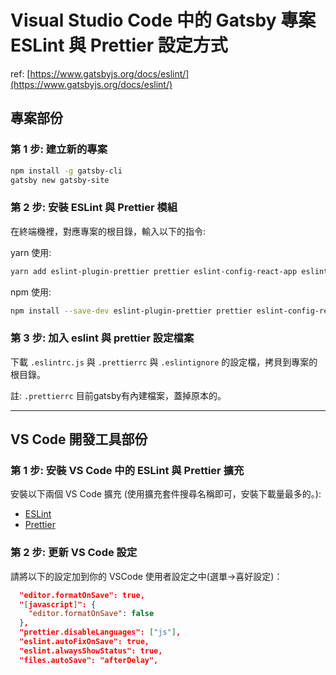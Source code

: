 # Visual Studio Code 中的 Gatsby 專案 ESLint 與 Prettier 設定方式

ref: [https://www.gatsbyjs.org/docs/eslint/](https://www.gatsbyjs.org/docs/eslint/)

## 專案部份

### 第 1 步: 建立新的專案

```sh
npm install -g gatsby-cli
gatsby new gatsby-site
```

### 第 2 步: 安裝 ESLint 與 Prettier 模組

在終端機裡，對應專案的根目錄，輸入以下的指令:

yarn 使用:

```sh
yarn add eslint-plugin-prettier prettier eslint-config-react-app eslint-plugin-import eslint-plugin-react eslint-plugin-jsx-a11y eslint-plugin-react-hooks
```

npm 使用:

```sh
npm install --save-dev eslint-plugin-prettier prettier eslint-config-react-app eslint-plugin-import eslint-plugin-react eslint-plugin-jsx-a11y eslint-plugin-react-hooks
```

### 第 3 步: 加入 eslint 與 prettier 設定檔案

下載 `.eslintrc.js` 與 `.prettierrc` 與 `.eslintignore` 的設定檔，拷貝到專案的根目錄。

註: `.prettierrc` 目前gatsby有內建檔案，蓋掉原本的。

---

## VS Code 開發工具部份

### 第 1 步: 安裝 VS Code 中的 ESLint 與 Prettier 擴充

安裝以下兩個 VS Code 擴充 (使用擴充套件搜尋名稱即可，安裝下載量最多的。):

- [ESLint](https://marketplace.visualstudio.com/items?itemName=dbaeumer.vscode-eslint)
- [Prettier](https://marketplace.visualstudio.com/items?itemName=esbenp.prettier-vscode)

### 第 2 步: 更新 VS Code 設定

請將以下的設定加到你的 VSCode 使用者設定之中(選單->喜好設定)：

```json
  "editor.formatOnSave": true,
  "[javascript]": {
    "editor.formatOnSave": false
  },
  "prettier.disableLanguages": ["js"],
  "eslint.autoFixOnSave": true,
  "eslint.alwaysShowStatus": true,
  "files.autoSave": "afterDelay",
```
